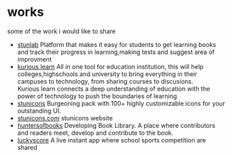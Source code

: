 # works
some of the work i would like to share

- [stunlab](https://stunlabmobile.herokuapp.com/)
  Platform that makes it easy for students to get learning books and track their progress in learning,making tests and suggest area of improvment
- [kurious learn](https://kurious.rw/)
All in one tool for education institution, this will help colleges,highschools and university to bring everything in their campuses to technology, from sharing courses to discusions. </br>
Kurious learn connects a deep understanding of education with the power of technology to push the boundaries of learning
- [stunicons](https://github.com/Stunnity/stunicons) Burgeoning pack with 100+ highly customizable icons for your outstanding UI.
- [stunicons.com](https://stunicons.com/) stunicons website
- [huntersofbooks](https://dev.huntersofbook.com/) Developing Book Library. A place where contributors and readers meet, develop and contribute to the book.
- [luckyscore](https://www.luckyscore.live/) A live instant app where school sports competition are shared
